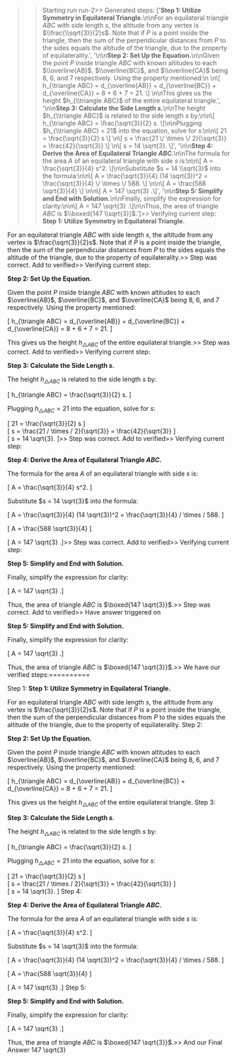 >> Starting run run-2>> 
Generated steps: 
['**Step 1: Utilize Symmetry in Equilateral Triangle.**\n\nFor an equilateral triangle $ABC$ with side length $s$, the altitude from any vertex is $\\frac{\\sqrt{3}}{2}s$. Note that if $P$ is a point inside the triangle, then the sum of the perpendicular distances from $P$ to the sides equals the altitude of the triangle, due to the property of equilaterality.', '\n\n**Step 2: Set Up the Equation.**\n\nGiven the point $P$ inside triangle $ABC$ with known altitudes to each $\\overline{AB}$, $\\overline{BC}$, and $\\overline{CA}$ being 8, 6, and 7 respectively. Using the property mentioned:\n  \n\\[ h_{\\triangle ABC} = d_{\\overline{AB}} + d_{\\overline{BC}} + d_{\\overline{CA}} = 8 + 6 + 7 = 21. \\]  \n\nThis gives us the height $h_{\\triangle ABC}$ of the entire equilateral triangle.', '\n\n**Step 3: Calculate the Side Length $s$.**\n\nThe height $h_{\\triangle ABC}$ is related to the side length $s$ by:\n\n\\[ h_{\\triangle ABC} = \\frac{\\sqrt{3}}{2} s. \\]\n\nPlugging $h_{\\triangle ABC} = 21$ into the equation, solve for $s$:\n\n\\[ 21 = \\frac{\\sqrt{3}}{2} s \\]  \n\\[ s = \\frac{21 \\/ \\times \\/ 2}{\\sqrt{3}} = \\frac{42}{\\sqrt{3}} \\]  \n\\[ s = 14 \\sqrt{3}. \\]', '\n\n**Step 4: Derive the Area of Equilateral Triangle $ABC$.**\n\nThe formula for the area $A$ of an equilateral triangle with side $s$ is:\n\n\\[ A = \\frac{\\sqrt{3}}{4} s^2. \\]\n\nSubstitute $s = 14 \\sqrt{3}$ into the formula:\n\n\\[ A = \\frac{\\sqrt{3}}{4} (14 \\sqrt{3})^2 = \\frac{\\sqrt{3}}{4} \\/ \\times \\/ 588. \\]  \n\n\\[ A = \\frac{588 \\sqrt{3}}{4} \\]  \n\n\\[ A = 147 \\sqrt{3} .\\]', '\n\n**Step 5: Simplify and End with Solution.**\n\nFinally, simplify the expression for clarity:\n\n\\[ A = 147 \\sqrt{3} .\\]\n\nThus, the area of triangle $ABC$ is $\\boxed{147 \\sqrt{3}}$.']>> 
Verifying current step: 
**Step 1: Utilize Symmetry in Equilateral Triangle.**

For an equilateral triangle $ABC$ with side length $s$, the altitude from any vertex is $\frac{\sqrt{3}}{2}s$. Note that if $P$ is a point inside the triangle, then the sum of the perpendicular distances from $P$ to the sides equals the altitude of the triangle, due to the property of equilaterality.>> 
Step was correct. Add to verified>> 
Verifying current step: 


**Step 2: Set Up the Equation.**

Given the point $P$ inside triangle $ABC$ with known altitudes to each $\overline{AB}$, $\overline{BC}$, and $\overline{CA}$ being 8, 6, and 7 respectively. Using the property mentioned:
  
\[ h_{\triangle ABC} = d_{\overline{AB}} + d_{\overline{BC}} + d_{\overline{CA}} = 8 + 6 + 7 = 21. \]  

This gives us the height $h_{\triangle ABC}$ of the entire equilateral triangle.>> 
Step was correct. Add to verified>> 
Verifying current step: 


**Step 3: Calculate the Side Length $s$.**

The height $h_{\triangle ABC}$ is related to the side length $s$ by:

\[ h_{\triangle ABC} = \frac{\sqrt{3}}{2} s. \]

Plugging $h_{\triangle ABC} = 21$ into the equation, solve for $s$:

\[ 21 = \frac{\sqrt{3}}{2} s \]  
\[ s = \frac{21 \/ \times \/ 2}{\sqrt{3}} = \frac{42}{\sqrt{3}} \]  
\[ s = 14 \sqrt{3}. \]>> 
Step was correct. Add to verified>> 
Verifying current step: 


**Step 4: Derive the Area of Equilateral Triangle $ABC$.**

The formula for the area $A$ of an equilateral triangle with side $s$ is:

\[ A = \frac{\sqrt{3}}{4} s^2. \]

Substitute $s = 14 \sqrt{3}$ into the formula:

\[ A = \frac{\sqrt{3}}{4} (14 \sqrt{3})^2 = \frac{\sqrt{3}}{4} \/ \times \/ 588. \]  

\[ A = \frac{588 \sqrt{3}}{4} \]  

\[ A = 147 \sqrt{3} .\]>> 
Step was correct. Add to verified>> 
Verifying current step: 


**Step 5: Simplify and End with Solution.**

Finally, simplify the expression for clarity:

\[ A = 147 \sqrt{3} .\]

Thus, the area of triangle $ABC$ is $\boxed{147 \sqrt{3}}$.>> 
Step was correct. Add to verified>> 
Have answer triggered on 

**Step 5: Simplify and End with Solution.**

Finally, simplify the expression for clarity:

\[ A = 147 \sqrt{3} .\]

Thus, the area of triangle $ABC$ is $\boxed{147 \sqrt{3}}$.>> 
We have our verified steps:==========
>> 
Step 1:
**Step 1: Utilize Symmetry in Equilateral Triangle.**

For an equilateral triangle $ABC$ with side length $s$, the altitude from any vertex is $\frac{\sqrt{3}}{2}s$. Note that if $P$ is a point inside the triangle, then the sum of the perpendicular distances from $P$ to the sides equals the altitude of the triangle, due to the property of equilaterality.
Step 2:


**Step 2: Set Up the Equation.**

Given the point $P$ inside triangle $ABC$ with known altitudes to each $\overline{AB}$, $\overline{BC}$, and $\overline{CA}$ being 8, 6, and 7 respectively. Using the property mentioned:
  
\[ h_{\triangle ABC} = d_{\overline{AB}} + d_{\overline{BC}} + d_{\overline{CA}} = 8 + 6 + 7 = 21. \]  

This gives us the height $h_{\triangle ABC}$ of the entire equilateral triangle.
Step 3:


**Step 3: Calculate the Side Length $s$.**

The height $h_{\triangle ABC}$ is related to the side length $s$ by:

\[ h_{\triangle ABC} = \frac{\sqrt{3}}{2} s. \]

Plugging $h_{\triangle ABC} = 21$ into the equation, solve for $s$:

\[ 21 = \frac{\sqrt{3}}{2} s \]  
\[ s = \frac{21 \/ \times \/ 2}{\sqrt{3}} = \frac{42}{\sqrt{3}} \]  
\[ s = 14 \sqrt{3}. \]
Step 4:


**Step 4: Derive the Area of Equilateral Triangle $ABC$.**

The formula for the area $A$ of an equilateral triangle with side $s$ is:

\[ A = \frac{\sqrt{3}}{4} s^2. \]

Substitute $s = 14 \sqrt{3}$ into the formula:

\[ A = \frac{\sqrt{3}}{4} (14 \sqrt{3})^2 = \frac{\sqrt{3}}{4} \/ \times \/ 588. \]  

\[ A = \frac{588 \sqrt{3}}{4} \]  

\[ A = 147 \sqrt{3} .\]
Step 5:


**Step 5: Simplify and End with Solution.**

Finally, simplify the expression for clarity:

\[ A = 147 \sqrt{3} .\]

Thus, the area of triangle $ABC$ is $\boxed{147 \sqrt{3}}$.>> 
And our Final Answer
147 \sqrt{3}